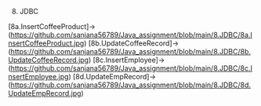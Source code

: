 8. JDBC

[8a.InsertCoffeeProduct]->(https://github.com/sanjana56789/Java_assignment/blob/main/8.JDBC/8a.InsertCoffeeProduct.jpg)
[8b.UpdateCoffeeRecord]->(https://github.com/sanjana56789/Java_assignment/blob/main/8.JDBC/8b.UpdateCoffeeRecord.jpg)
[8c.InsertEmployee]->(https://github.com/sanjana56789/Java_assignment/blob/main/8.JDBC/8c.InsertEmployee.jpg)
[8d.UpdateEmpRecord]->(https://github.com/sanjana56789/Java_assignment/blob/main/8.JDBC/8d.UpdateEmpRecord.jpg)

